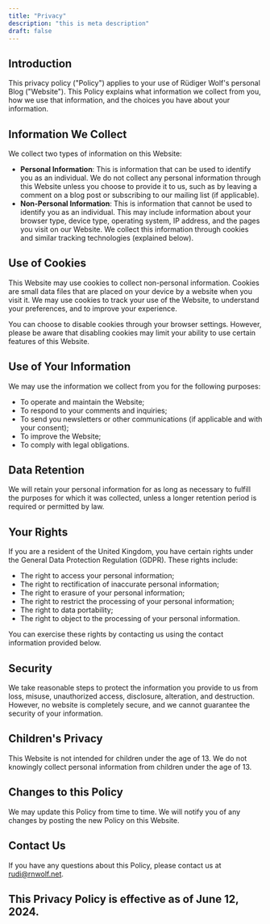 ```yaml
---
title: "Privacy"
description: "this is meta description"
draft: false
---
```


## Introduction

This privacy policy ("Policy") applies to your use of Rüdiger Wolf's personal Blog ("Website"). This Policy explains what information we collect from you, how we use that information, and the choices you have about your information.

## Information We Collect

We collect two types of information on this Website:

  * **Personal Information**: This is information that can be used to identify you as an individual. We do not collect any personal information through this Website unless you choose to provide it to us, such as by leaving a comment on a blog post or subscribing to our mailing list (if applicable).
  * **Non-Personal Information**: This is information that cannot be used to identify you as an individual. This may include information about your browser type, device type, operating system, IP address, and the pages you visit on our Website. We collect this information through cookies and similar tracking technologies (explained below).

## Use of Cookies

This Website may use cookies to collect non-personal information. Cookies are small data files that are placed on your device by a website when you visit it. We may use cookies to track your use of the Website, to understand your preferences, and to improve your experience.

You can choose to disable cookies through your browser settings. However, please be aware that disabling cookies may limit your ability to use certain features of this Website.

## Use of Your Information

We may use the information we collect from you for the following purposes:

  * To operate and maintain the Website;
  * To respond to your comments and inquiries;
  * To send you newsletters or other communications (if applicable and with your consent);
  * To improve the Website;
  * To comply with legal obligations.

## Data Retention

We will retain your personal information for as long as necessary to fulfill the purposes for which it was collected, unless a longer retention period is required or permitted by law.

## Your Rights

If you are a resident of the United Kingdom, you have certain rights under the General Data Protection Regulation (GDPR). These rights include:

  * The right to access your personal information;
  * The right to rectification of inaccurate personal information;
  * The right to erasure of your personal information;
  * The right to restrict the processing of your personal information;
  * The right to data portability;
  * The right to object to the processing of your personal information.

You can exercise these rights by contacting us using the contact information provided below.

## Security

We take reasonable steps to protect the information you provide to us from loss, misuse, unauthorized access, disclosure, alteration, and destruction. However, no website is completely secure, and we cannot guarantee the security of your information.

## Children's Privacy

This Website is not intended for children under the age of 13. We do not knowingly collect personal information from children under the age of 13.

## Changes to this Policy

We may update this Policy from time to time. We will notify you of any changes by posting the new Policy on this Website.

## Contact Us

If you have any questions about this Policy, please contact us at rudi@rnwolf.net.

## This Privacy Policy is effective as of June 12, 2024.
